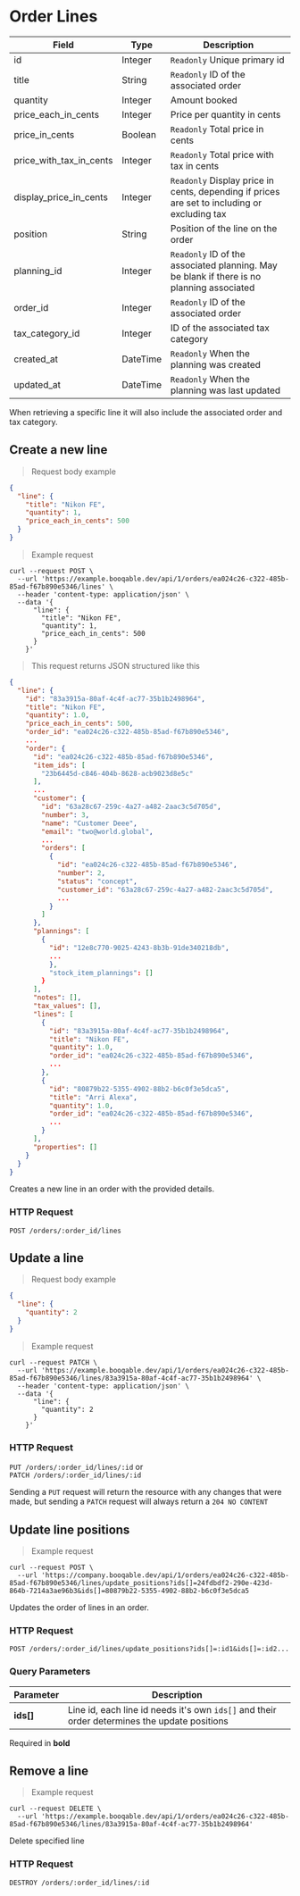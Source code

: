 # Order Lines

| Field                   | Type     | Description                                                                                  |
| ----------------------- | -------- | -------------------------------------------------------------------------------------------- |
| id                      | Integer  | `Readonly` Unique primary id                                                                 |
| title                   | String   | `Readonly` ID of the associated order                                                        |
| quantity                | Integer  | Amount booked                                                                                |
| price_each_in_cents     | Integer  | Price per quantity in cents                                                                  |
| price_in_cents          | Boolean  | `Readonly` Total price in cents                                                              |
| price_with_tax_in_cents | Integer  | `Readonly` Total price with tax in cents                                                     |
| display_price_in_cents  | Integer  | `Readonly` Display price in cents, depending if prices are set to including or excluding tax |
| position                | String   | Position of the line on the order                                                            |
| planning_id             | Integer  | `Readonly` ID of the associated planning. May be blank if there is no planning associated    |
| order_id                | Integer  | `Readonly` ID of the associated order                                                        |
| tax_category_id         | Integer  | ID of the associated tax category                                                            |
| created_at              | DateTime | `Readonly` When the planning was created                                                     |
| updated_at              | DateTime | `Readonly` When the planning was last updated                                                |

When retrieving a specific line it will also include the associated order and tax category.

## Create a new line

> Request body example

```json
{
  "line": {
    "title": "Nikon FE",
    "quantity": 1,
    "price_each_in_cents": 500
  }
}
```

> Example request

```shell
curl --request POST \
  --url 'https://example.booqable.dev/api/1/orders/ea024c26-c322-485b-85ad-f67b890e5346/lines' \
  --header 'content-type: application/json' \
  --data '{
      "line": {
        "title": "Nikon FE",
        "quantity": 1,
        "price_each_in_cents": 500
      }
    }'
```

> This request returns JSON structured like this 

```json
{
  "line": {
    "id": "83a3915a-80af-4c4f-ac77-35b1b2498964",
    "title": "Nikon FE",
    "quantity": 1.0,
    "price_each_in_cents": 500,
    "order_id": "ea024c26-c322-485b-85ad-f67b890e5346",
    ...
    "order": {
      "id": "ea024c26-c322-485b-85ad-f67b890e5346",
      "item_ids": [
        "23b6445d-c846-404b-8628-acb9023d8e5c"
      ],
      ...
      "customer": {
        "id": "63a28c67-259c-4a27-a482-2aac3c5d705d",
        "number": 3,
        "name": "Customer Deee",
        "email": "two@world.global",
        ...
        "orders": [
          {
            "id": "ea024c26-c322-485b-85ad-f67b890e5346",
            "number": 2,
            "status": "concept",
            "customer_id": "63a28c67-259c-4a27-a482-2aac3c5d705d",
            ...
          }
        ]
      },
      "plannings": [
        {
          "id": "12e8c770-9025-4243-8b3b-91de340218db",
          ...
          },
          "stock_item_plannings": []
        }
      ],
      "notes": [],
      "tax_values": [],
      "lines": [
        {
          "id": "83a3915a-80af-4c4f-ac77-35b1b2498964",
          "title": "Nikon FE",
          "quantity": 1.0,
          "order_id": "ea024c26-c322-485b-85ad-f67b890e5346",
          ...
        },
        {
          "id": "80879b22-5355-4902-88b2-b6c0f3e5dca5",
          "title": "Arri Alexa",
          "quantity": 1.0,
          "order_id": "ea024c26-c322-485b-85ad-f67b890e5346",
          ...
        }
      ],
      "properties": []
    }
  }
}
```

Creates a new line in an order with the provided details.

### HTTP Request

`POST /orders/:order_id/lines`

## Update a line

> Request body example

```json
{
  "line": {
    "quantity": 2
  }
}
```

> Example request

```shell
curl --request PATCH \
  --url 'https://example.booqable.dev/api/1/orders/ea024c26-c322-485b-85ad-f67b890e5346/lines/83a3915a-80af-4c4f-ac77-35b1b2498964' \
  --header 'content-type: application/json' \
  --data '{
      "line": {
        "quantity": 2
      }
    }'
```

### HTTP Request

`PUT /orders/:order_id/lines/:id` or   
`PATCH /orders/:order_id/lines/:id`

<aside class="notice">
	Sending a <code>PUT</code> request will return the resource with any changes that were made, but sending a <code>PATCH</code> request will always return a <code>204 NO CONTENT</code>
</aside>

## Update line positions

> Example request

```shell
curl --request POST \
  --url 'https://company.booqable.dev/api/1/orders/ea024c26-c322-485b-85ad-f67b890e5346/lines/update_positions?ids[]=24fdbdf2-290e-423d-864b-7214a3ae96b3&ids[]=80879b22-5355-4902-88b2-b6c0f3e5dca5
```

Updates the order of lines in an order.



### HTTP Request

`POST /orders/:order_id/lines/update_positions?ids[]=:id1&ids[]=:id2...`

### Query Parameters

| Parameter | Description                                                                                  |
| --------- | -------------------------------------------------------------------------------------------- |
| **ids[]** | Line id, each line id needs it's own `ids[]` and their order determines the update positions |

Required in **bold**


## Remove a line

> Example request

```shell
curl --request DELETE \
  --url 'https://example.booqable.dev/api/1/orders/ea024c26-c322-485b-85ad-f67b890e5346/lines/83a3915a-80af-4c4f-ac77-35b1b2498964'
```
Delete specified line

### HTTP Request

`DESTROY /orders/:order_id/lines/:id`